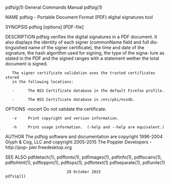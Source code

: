 pdfsig(1)                  General Commands Manual                  pdfsig(1)

NAME
       pdfsig - Portable Document Format (PDF) digital signatures tool

SYNOPSIS
       pdfsig [options] [PDF-file]

DESCRIPTION
       pdfsig  verifies  the  digital  signatures in a PDF document.  It also
       displays the identity of each signer (commonName field and  full  dis‐
       tinguished  name  of the signer certificate), the time and date of the
       signature, the hash algorithm used for signing, the type of the signa‐
       ture  as  stated  in  the  PDF  and the signed ranges with a statement
       wether the total document is signed.

       The signer certificate validation uses the trusted certificates stored
       in the following locations:

       ·      The NSS Certificate database in the default Firefox profile.

       ·      The NSS Certificate database in /etc/pki/nssdb.

OPTIONS
       -nocert
              Do not validate the certificate.

       -v     Print copyright and version information.

       -h     Print usage information.  (-help and --help are equivalent.)

AUTHOR
       The  pdfsig software and documentation are copyright 1996-2004 Glyph &
       Cog, LLC and copyright 2005-2015 The Poppler Developers -  http://pop‐
       pler.freedesktop.org

SEE ALSO
       pdfdetach(1),  pdffonts(1),  pdfimages(1),  pdfinfo(1), pdftocairo(1),
       pdftohtml(1), pdftoppm(1),  pdftops(1),  pdftotext(1)  pdfseparate(1),
       pdfunite(1)

                               28 October 2015                      pdfsig(1)
